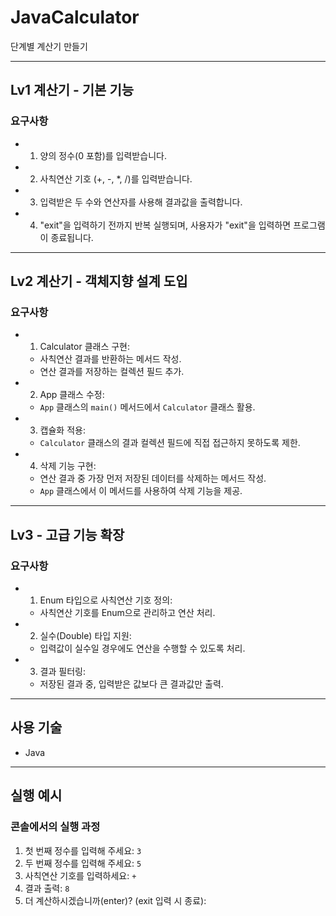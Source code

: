 # JavaCalculator
단계별 계산기 만들기

---
## Lv1 계산기 - 기본 기능
### 요구사항
- 1. 양의 정수(0 포함)를 입력받습니다.
- 2. 사칙연산 기호 (+, -, *, /)를 입력받습니다.
- 3. 입력받은 두 수와 연산자를 사용해 결과값을 출력합니다.
- 4. "exit"을 입력하기 전까지 반복 실행되며, 사용자가 "exit"을 입력하면 프로그램이 종료됩니다.

---

## Lv2 계산기 - 객체지향 설계 도입
### 요구사항
- 1. Calculator 클래스 구현:
  - 사칙연산 결과를 반환하는 메서드 작성.
  - 연산 결과를 저장하는 컬렉션 필드 추가.
- 2. App 클래스 수정:
  - `App` 클래스의 `main()` 메서드에서 `Calculator` 클래스 활용.
- 3. 캡슐화 적용:
  - `Calculator` 클래스의 결과 컬렉션 필드에 직접 접근하지 못하도록 제한.
- 4. 삭제 기능 구현:
  - 연산 결과 중 가장 먼저 저장된 데이터를 삭제하는 메서드 작성.
  - `App` 클래스에서 이 메서드를 사용하여 삭제 기능을 제공.

---

## Lv3 - 고급 기능 확장
### 요구사항
- 1. Enum 타입으로 사칙연산 기호 정의:
  - 사칙연산 기호를 Enum으로 관리하고 연산 처리.
- 2. 실수(Double) 타입 지원:
  - 입력값이 실수일 경우에도 연산을 수행할 수 있도록 처리.
- 3. 결과 필터링:
  - 저장된 결과 중, 입력받은 값보다 큰 결과값만 출력.

---

## 사용 기술
- Java

---

## 실행 예시
### 콘솔에서의 실행 과정
1. 첫 번째 정수를 입력해 주세요: `3`
2. 두 번째 정수를 입력해 주세요: `5`
3. 사칙연산 기호를 입력하세요: `+`
4. 결과 출력: `8`
5. 더 계산하시겠습니까(enter)? (exit 입력 시 종료):
